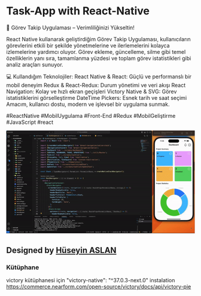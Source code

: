 # Task-App with React-Native


🚀 Görev Takip Uygulaması – Verimliliğinizi Yükseltin!

React Native kullanarak geliştirdiğim Görev Takip Uygulaması, kullanıcıların görevlerini etkili bir şekilde yönetmelerine ve ilerlemelerini kolayca izlemelerine yardımcı oluyor. Görev ekleme, güncelleme, silme gibi temel özelliklerin yanı sıra, tamamlanma yüzdesi ve toplam görev istatistikleri gibi analiz araçları sunuyor.

💻 Kullandığım Teknolojiler:
React Native & React: Güçlü ve performanslı bir mobil deneyim
Redux & React-Redux: Durum yönetimi ve veri akışı
React Navigation: Kolay ve hızlı ekran geçişleri
Victory Native & SVG: Görev istatistiklerini görselleştirme
DateTime Pickers: Esnek tarih ve saat seçimi
Amacım, kullanıcı dostu, modern ve işlevsel bir uygulama sunmak.

#ReactNative #MobilUygulama #Front-End #Redux #MobilGeliştirme #JavaScript #react




![](./src/assets/image/49_museMind-gif11.gif)




##  Designed by <a href="https://www.linkedin.com/in/h%C3%BCseyin-aslan-128519203/" target="_blank">Hüseyin ASLAN</a> 



### Kütüphane

victory kütüphanesi için 
 "victory-native": "^37.0.3-next.0" instalation
https://commerce.nearform.com/open-source/victory/docs/api/victory-pie
